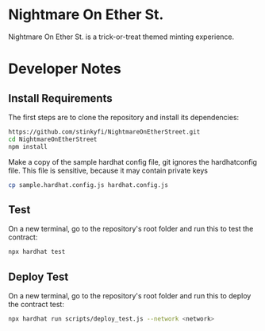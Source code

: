 # Nightmare On Ether St.


Nightmare On Ether St. is a trick-or-treat themed minting experience.

# Developer Notes 

## Install Requirements

The first steps are to clone the repository and install its dependencies:

```sh
https://github.com/stinkyfi/NightmareOnEtherStreet.git
cd NightmareOnEtherStreet
npm install
```

Make a copy of the sample hardhat config file, git ignores the hardhatconfig file.
This file is sensitive, because it may contain private keys
```sh
cp sample.hardhat.config.js hardhat.config.js
```

## Test
On a new terminal, go to the repository's root folder and run this to
test the contract:

```sh
npx hardhat test
```

## Deploy Test
On a new terminal, go to the repository's root folder and run this to
deploy the contract test:

```sh
npx hardhat run scripts/deploy_test.js --network <network>
```